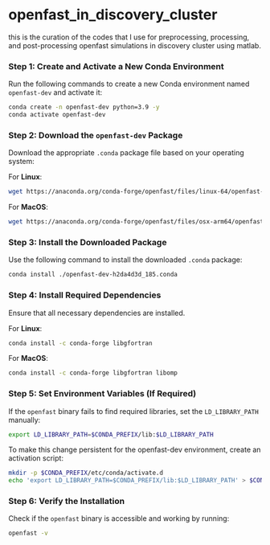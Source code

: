 # openfast_in_discovery_cluster
this is the curation of the codes that I use for preprocessing, processing, and post-processing openfast simulations in discovery cluster using matlab.

### Step 1: Create and Activate a New Conda Environment
Run the following commands to create a new Conda environment named `openfast-dev` and activate it:
```bash
conda create -n openfast-dev python=3.9 -y
conda activate openfast-dev
```

### Step 2: Download the `openfast-dev` Package
Download the appropriate `.conda` package file based on your operating system:

For **Linux**:
```bash
wget https://anaconda.org/conda-forge/openfast/files/linux-64/openfast-dev-h2da4d3d_185.conda
```

For **MacOS**:
```bash
wget https://anaconda.org/conda-forge/openfast/files/osx-arm64/openfast-dev-h2da4d3d_185.conda
```

### Step 3: Install the Downloaded Package
Use the following command to install the downloaded `.conda` package:
```bash
conda install ./openfast-dev-h2da4d3d_185.conda
```

### Step 4: Install Required Dependencies
Ensure that all necessary dependencies are installed.

For **Linux**:
```bash
conda install -c conda-forge libgfortran
```

For **MacOS**:
```bash
conda install -c conda-forge libgfortran libomp
```

### Step 5: Set Environment Variables (If Required)
If the `openfast` binary fails to find required libraries, set the `LD_LIBRARY_PATH` manually:
```bash
export LD_LIBRARY_PATH=$CONDA_PREFIX/lib:$LD_LIBRARY_PATH
```

To make this change persistent for the openfast-dev environment, create an activation script:
```bash
mkdir -p $CONDA_PREFIX/etc/conda/activate.d
echo 'export LD_LIBRARY_PATH=$CONDA_PREFIX/lib:$LD_LIBRARY_PATH' > $CONDA_PREFIX/etc/conda/activate.d/env_vars.sh
```

### Step 6: Verify the Installation
Check if the `openfast` binary is accessible and working by running:
```bash
openfast -v
